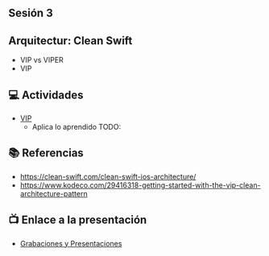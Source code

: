 Sesión 3
-

## Arquitectur: Clean Swift
- VIP vs VIPER
- VIP


## 💻 Actividades
- [VIP](https://leetcode.com/playground/)
    - Aplica lo aprendido TODO:

## 📚 Referencias
- https://clean-swift.com/clean-swift-ios-architecture/
- https://www.kodeco.com/29416318-getting-started-with-the-vip-clean-architecture-pattern

## 📺 Enlace a la presentación 
- [Grabaciones y Presentaciones](/Grabaciones_y_Presentaciones.md)
